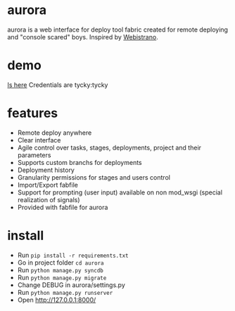 aurora
======

aurora is a web interface for deploy tool fabric created for remote deploying and "console scared" boys.
Inspired by [Webistrano](https://github.com/peritor/webistrano/).

demo
====
[Is here](http://aurora.fefelovgroup.com/)
Credentials are tycky:tycky

features
========
* Remote deploy anywhere
* Clear interface
* Agile control over tasks, stages, deployments, project and their parameters
* Supports custom branchs for deployments
* Deployment history
* Granularity permissions for stages and users control
* Import/Export fabfile
* Support for prompting (user input) available on non mod_wsgi (special realization of signals)
* Provided with fabfile for aurora

install
=======
* Run `pip install -r requirements.txt`
* Go in project folder `cd aurora`
* Run `python manage.py syncdb`
* Run `python manage.py migrate`
* Change DEBUG in aurora/settings.py
* Run `python manage.py runserver`
* Open http://127.0.0.1:8000/